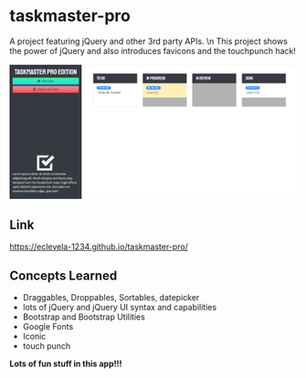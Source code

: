 # taskmaster-pro
A project featuring jQuery and other 3rd party APIs. \n
This project shows the power of jQuery and also introduces favicons and the touchpunch hack!

![screenshot](./assets/images/screenshot.png)

## Link
https://eclevela-1234.github.io/taskmaster-pro/

## Concepts Learned
* Draggables, Droppables, Sortables, datepicker
* lots of jQuery and jQuery UI syntax and capabilities
* Bootstrap and Bootstrap Utilities
* Google Fonts
* Iconic
* touch punch

**Lots of fun stuff in this app!!!**
